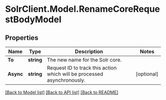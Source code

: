 # SolrClient.Model.RenameCoreRequestBodyModel

## Properties

Name | Type | Description | Notes
------------ | ------------- | ------------- | -------------
**To** | **string** | The new name for the Solr core. | 
**Async** | **string** | Request ID to track this action which will be processed asynchronously. | [optional] 

[[Back to Model list]](../README.md#documentation-for-models) [[Back to API list]](../README.md#documentation-for-api-endpoints) [[Back to README]](../README.md)

